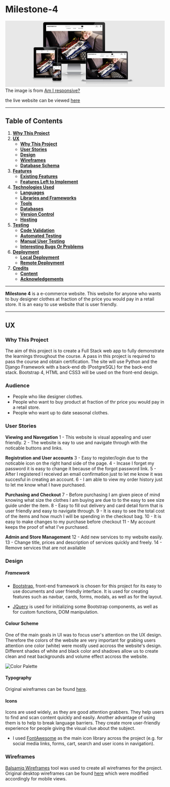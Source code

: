 # Milestone-4
![alt text](media/read-me/responsive.jpg "Responsive Image")  
The image is from [Am I responsive?](http://ami.responsivedesign.is/)

the live website can be viewed [here](https://mls4-eb.herokuapp.com/)     

---
## Table of Contents
1. [**Why This Project**](#why-this-project) 
2. [**UX**](#ux)
    - [**Why This Project**](#why-this-project) 
    - [**User Stories**](#user-stories)
    - [**Design**](#desing)
    - [**Wireframes**](#wireframes)
    - [**Database Schema**](#database-schema)
3. [**Features**](#features)
    - [**Existing Features**](#existing-features)
    - [**Features Left to Implement**](#features-left-to-implement)
4. [**Technologies Used**](#technologies-used)
    - [**Languages**](#languages)
    - [**Libraries and Frameworks**](#libraries-and-frameworks)
    - [**Tools**](#tools)
    - [**Databases**](#databases)
    - [**Version Control**](#version-control)
    - [**Hosting**](#hosting)
5. [**Testing**](#testing)
    - [**Code Validation**](#code-validation)
    - [**Automated Testing**](#automated-testing)
    - [**Manual User Testing**](#manual-user-testing)
    - [**Interesting Bugs Or Problems**](#interesting-bugs-or-problems)
6. [**Deployment**](#deployment)
    - [**Local Deployment**](#local-deployment)
    - [**Remote Deployment**](#remote-deployment)
7. [**Credits**](#credits)
    - [**Content**](#content)
    - [**Acknowledgements**](#acknowledgements)
---

**Milestone 4** is a e-commerce website. 
This website for anyone who wants to buy designer clothes at fraction of the price you would pay in a retail store. It is an easy to use website that is user friendly.

---

## UX
### Why This Project
The aim of this project is to create a Full Stack web app to fully demonstrate the learnings throughout the course. 
A pass in this project is required to pass the course and obtain certification. 
The site will use Python and the Django Framework with a back-end db (PostgreSQL) for the back-end stack. 
Bootstrap 4, HTML and CSS3 will be used on the front-end design.
### Audience
- People who like designer clothes.
- People who want to buy product at fraction of thr price you would pay in a retail store.
- People who want up to date seasonal clothes.

### User Stories 
 **Viewing and Navegation** 
1 - This website is visual appealing and user friendly.
2 - The website is eay to use and navigate through with the noticable buttons and links.

**Registration and User accounts** 
3 - Easy to register/login due to the noticable icon on the right hand side of the page.
4 - Incase I forget my password it is easy to change it because of the forgot password link.
5 - After I registered I received an email confirmation just to let me know it was succesful in creating an account.
6 - I am able to view my order history just to let me know what I have purchased.

**Purchasing and Checkout**
7 -	Before purchasing I am given piece of mind knowing what size the clothes I am buying are due to to the easy to see size guide under the item.
8 - Easy to fill out delivery and card detail form that is user friendly and easy to navigate through.
9 - It is easy to see the total cost of the items and how much I will be spending in the checkout bag.
10 - It is easy to make changes to my purchase before checkout
11 - My account keeps the proof of what I've purchased.

**Admin and Store Management** 
12 - Add new services to my website easily.
13 - Change title, prices and description of services quickly and freely.
14 - Remove services that are not available


### Design
##### Framework
- [Bootstrap](https://www.bootstrapcdn.com/), front-end framework is chosen for this project for its easy to use documents and user friendly interface.
It is used for creating features such as navbar, cards, forms, modals, as well as for the layout.

- [JQuery](https://jquery.com/) is used for initializing some Bootstrap components, as well as for custom functions, DOM manipulation.

#### Colour Scheme
One of the main goals in UI was to focus user's attention on the UX design. Therefore the colors of the website are very important for grabing users attention one color (white) were mostly used accross the website's design.   
Different shades of white and black color and shadows allow us to create clean and neat backgrounds and volume effect accross the website.   
 
![Color Palette](https://coolors.co/ffffff-1b1b1b) 

#### Typography
Original wireframes can be found [here]("").

#### Icons
Icons are used widely, as they are good attention grabbers. They help users to find and scan content quickly and easily. Another advantage of using them is to help to break language barriers. They create more user-friendly experience for people giving the visual clue about the subject.  

- I used [FontAwesome](https://fontawesome.com/) as the main icon library across the project (e.g. for social media links, forms, cart, search and user icons in navigation).

### Wireframes
[Balsamiq Wireframes](https://balsamiq.com/) tool was used to create all wireframes for the project.   
Original desktop wireframes can be found [here]("""") which were modified accordingly for mobile views.   
